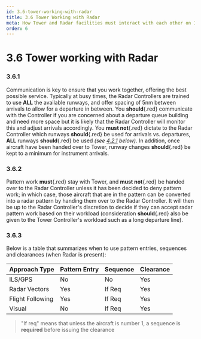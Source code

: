 ```yaml
---
id: 3.6-tower-working-with-radar
title: 3.6 Tower Working with Radar
meta: How Tower and Radar facilities must interact with each other on Infinite Flight.
order: 6
---
```


# 3.6  Tower working with Radar

 

### 3.6.1    

Communication is key to ensure that you work together, offering the best possible service. Typically at busy times, the Radar Controllers are trained to use **ALL** the available runways, and offer spacing of 5nm between arrivals to allow for a departure in between. You **should**{.red} communicate with the Controller if you are concerned about a departure queue building and need more space but it is likely that the Radar Controller will monitor this and adjust arrivals accordingly. You **must not**{.red} dictate to the Radar Controller which runways **should**{.red} be used for arrivals vs. departures, **ALL** runways **should**{.red} be used *(see [4.2.1](/guide/atc-manual/4.-atis/4.2-remarks-and-notams#4.2.1) below)*. In addition, once aircraft have been handed over to Tower, runway changes **should**{.red} be kept to a minimum for instrument arrivals.



### 3.6.2    

Pattern work **must**{.red} stay with Tower, and **must not**{.red} be handed over to the Radar Controller unless it has been decided to deny pattern work; in which case, those aircraft that are in the pattern can be converted into a radar pattern by handing them over to the Radar Controller. It will then be up to the Radar Controller's discretion to decide if they can accept radar pattern work based on their workload (consideration **should**{.red} also be given to the Tower Controller's workload such as a long departure line).

 

### 3.6.3    

Below is a table that summarizes when to use pattern entries, sequences and clearances (when Radar is present):

 

| Approach Type    | Pattern Entry | Sequence | Clearance |
| ---------------- | ------------- | -------- | --------- |
| ILS/GPS          | No            | No       | Yes       |
| Radar Vectors    | Yes           | If  Req  | Yes       |
| Flight Following | Yes           | If  Req  | Yes       |
| Visual           | No            | If  Req  | Yes       |

> "If req" means that unless the aircraft is number 1, a sequence is **required** before issuing the clearance

